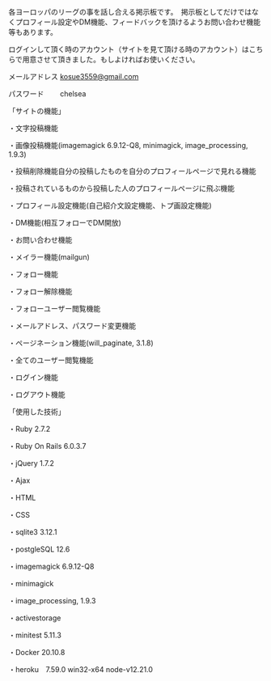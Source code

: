 各ヨーロッパのリーグの事を話し合える掲示板です。　掲示板としてだけではなくプロフィール設定やDM機能、フィードバックを頂けるようお問い合わせ機能等もあります。

ログインして頂く時のアカウント（サイトを見て頂ける時のアカウント）はこちらで用意させて頂きました。もしよければお使いください。

メールアドレス kosue3559@gmail.com

パスワード　　 chelsea


「サイトの機能」

・文字投稿機能

・画像投稿機能(imagemagick 6.9.12-Q8, minimagick, image_processing, 1.9.3)

・投稿削除機能自分の投稿したものを自分のプロフィールページで見れる機能

・投稿されているものから投稿した人のプロフィールページに飛ぶ機能

・プロフィール設定機能(自己紹介文設定機能、トプ画設定機能)

・DM機能(相互フォローでDM開放)

・お問い合わせ機能

・メイラー機能(mailgun)

・フォロー機能

・フォロー解除機能

・フォローユーザー閲覧機能

・メールアドレス、パスワード変更機能

・ページネーション機能(will_paginate, 3.1.8)

・全てのユーザー閲覧機能

・ログイン機能

・ログアウト機能


「使用した技術」

・Ruby 2.7.2

・Ruby On Rails 6.0.3.7

・jQuery 1.7.2

・Ajax

・HTML

・CSS

・sqlite3 3.12.1

・postgleSQL 12.6

・imagemagick 6.9.12-Q8

・minimagick

・image_processing, 1.9.3

・activestorage

・minitest 5.11.3

・Docker 20.10.8

・heroku　7.59.0 win32-x64 node-v12.21.0







